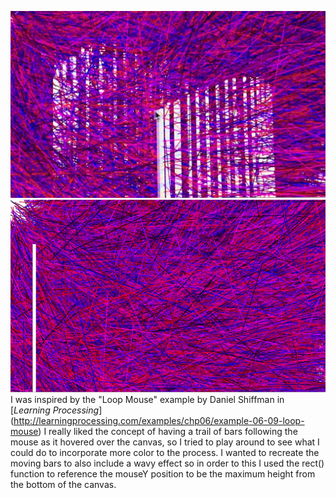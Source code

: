 ![artwork](motion.jpeg)
![artword2](static.png)
I was inspired by the "Loop Mouse" example by Daniel Shiffman in [*Learning Processing*] (http://learningprocessing.com/examples/chp06/example-06-09-loop-mouse)
I really liked the concept of having a trail of bars following the mouse as it hovered over the canvas, so I tried to play around to see what I could do to incorporate more color to the process. 
I wanted to recreate the moving bars to also include a wavy effect so in order to this I used the rect() function to reference the mouseY position to be the maximum height from the bottom of the canvas. 
